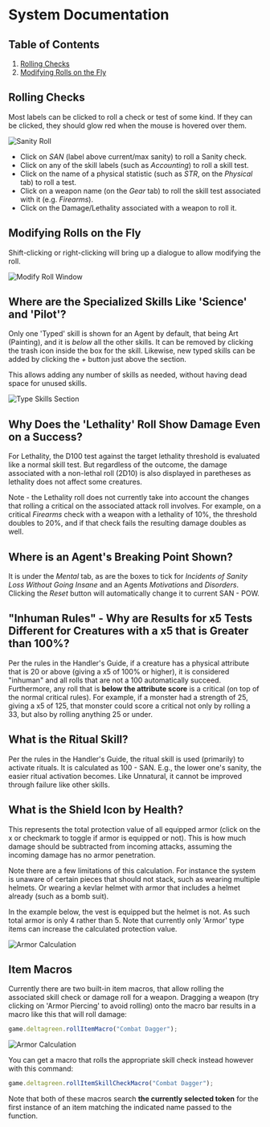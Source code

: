 # System Documentation

## Table of Contents
1. [Rolling Checks](#rolling-checks)
2. [Modifying Rolls on the Fly](#modifying-rolls)

<a name="rolling=checks"></a>
## Rolling Checks 

Most labels can be clicked to roll a check or test of some kind. If they can be clicked, they should glow red when the mouse is hovered over them.

![Sanity Roll](./images/sanity_roll.png)

* Click on _SAN_ (label above current/max sanity) to roll a Sanity check.
* Click on any of the skill labels (such as _Accounting_) to roll a skill test.
* Click on the name of a physical statistic (such as _STR_, on the _Physical_ tab) to roll a test.
* Click on a weapon name (on the _Gear_ tab) to roll the skill test associated with it (e.g. _Firearms_).
* Click on the Damage/Lethality associated with a weapon to roll it.

<a name="modifying-rolls"></a>
## Modifying Rolls on the Fly

Shift-clicking or right-clicking will bring up a dialogue to allow modifying the roll.

![Modify Roll Window](./images/modify_roll_dialogue.png)

## Where are the Specialized Skills Like 'Science' and 'Pilot'?

Only one 'Typed' skill is shown for an Agent by default, that being Art (Painting), and it is *below* all the other skills.  It can be removed by clicking the trash icon inside the box for the skill.  Likewise, new typed skills can be added by clicking the _+_ button just above the section.

This allows adding any number of skills as needed, without having dead space for unused skills.

![Type Skills Section](./images/type_skill_example.png)

## Why Does the 'Lethality' Roll Show Damage Even on a Success?

For Lethality, the D100 test against the target lethality threshold is evaluated like a normal skill test. But regardless of the outcome, the damage associated with a non-lethal roll (2D10) is also displayed in paretheses as lethality does not affect some creatures.

Note - the Lethality roll does not currently take into account the changes that rolling a critical on the associated attack roll involves.  For example, on a critical _Firearms_ check with a weapon with a lethality of 10%, the threshold doubles to 20%, and if that check fails the resulting damage doubles as well.

## Where is an Agent's Breaking Point Shown?

It is under the _Mental_ tab, as are the boxes to tick for _Incidents of Sanity Loss Without Going Insane_ and an Agents _Motivations_ and _Disorders_.  Clicking the _Reset_ button will automatically change it to current SAN - POW.

## "Inhuman Rules" - Why are Results for x5 Tests Different for Creatures with a x5 that is Greater than 100%?

Per the rules in the Handler's Guide, if a creature has a physical attribute that is 20 or above (giving a x5 of 100% or higher), it is considered "inhuman" and all rolls that are not a 100 automatically succeed.  Furthermore, any roll that is **below the attribute score** is a critical (on top of the normal critical rules).  For example, if a monster had a strength of 25, giving a x5 of 125, that monster could score a critical not only by rolling a 33, but also by rolling anything 25 or under.

## What is the Ritual Skill?

Per the rules in the Handler's Guide, the ritual skill is used (primarily) to activate rituals. It is calculated as 100 - SAN.  E.g., the lower one's sanity, the easier ritual activation becomes.  Like Unnatural, it cannot be improved through failure like other skills.

## What is the Shield Icon by Health?

This represents the total protection value of all equipped armor (click on the x or checkmark to toggle if armor is equipped or not).  This is how much damage should be subtracted from incoming attacks, assuming the incoming damage has no armor penetration.

Note there are a few limitations of this calculation.  For instance the system is unaware of certain pieces that should not stack, such as wearing multiple helmets.  Or wearing a kevlar helmet with armor that includes a helmet already (such as a bomb suit).

In the example below, the vest is equipped but the helmet is not.  As such total armor is only 4 rather than 5. Note that currently only 'Armor' type items can increase the calculated protection value.

![Armor Calculation](./images/equipped_armor.png)

## Item Macros

Currently there are two built-in item macros, that allow rolling the associated skill check or damage roll for a weapon.  Dragging a weapon (try clicking on 'Armor Piercing' to avoid rolling) onto the macro bar results in a macro like this that will roll damage:

```javascript
game.deltagreen.rollItemMacro("Combat Dagger");
```

![Armor Calculation](./images/item_damage_macro.png)

You can get a macro that rolls the appropriate skill check instead however with this command:

```javascript
game.deltagreen.rollItemSkillCheckMacro("Combat Dagger");
```
Note that both of these macros search **the currently selected token** for the first instance of an item matching the indicated name passed to the function.